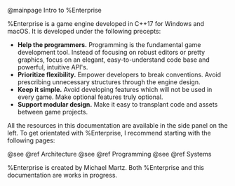 @mainpage Intro to %Enterprise

%Enterprise is a game engine developed in C++17 for Windows and macOS.  It is developed under the following precepts:

* **Help the programmers.**  Programming is the fundamental game development tool.  Instead of focusing on robust editors or pretty graphics, focus on an elegant, easy-to-understand code base and powerful, intuitive API's.
* **Prioritize flexibility.**  Empower developers to break conventions.  Avoid prescribing unnecessary structures through the engine design.
* **Keep it simple.**  Avoid developing features which will not be used in every game.  Make optional features truly optional.
* **Support modular design.**  Make it easy to transplant code and assets between game projects.

All the resources in this documentation are available in the side panel on the left. To get orientated with %Enterprise, I recommend starting with the following pages:

@see @ref Architecture
@see @ref Programming
@see @ref Systems

%Enterprise is created by Michael Martz.  Both %Enterprise and this documentation are works in progress.
